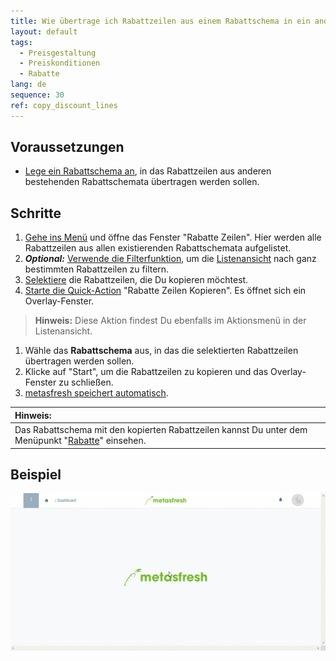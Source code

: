 ```yaml
---
title: Wie übertrage ich Rabattzeilen aus einem Rabattschema in ein anderes?
layout: default
tags:
  - Preisgestaltung
  - Preiskonditionen
  - Rabatte
lang: de
sequence: 30
ref: copy_discount_lines
---
```


## Voraussetzungen
- [Lege ein Rabattschema an](Rabattschema_anlegen), in das Rabattzeilen aus anderen bestehenden Rabattschemata übertragen werden sollen.

## Schritte
1. [Gehe ins Menü](Menu) und öffne das Fenster "Rabatte Zeilen". Hier werden alle Rabattzeilen aus allen existierenden Rabattschemata aufgelistet.
1. ***Optional:*** [Verwende die Filterfunktion](Filterfunktion), um die [Listenansicht](Ansichten#listenansicht) nach ganz bestimmten Rabattzeilen zu filtern.
1. [Selektiere](AuswahlBelege) die Rabattzeilen, die Du kopieren möchtest.
1. [Starte die Quick-Action](AktionStarten#quick-actions) "Rabatte Zeilen Kopieren". Es öffnet sich ein Overlay-Fenster.
 >**Hinweis:** Diese Aktion findest Du ebenfalls im Aktionsmenü in der Listenansicht.

1. Wähle das **Rabattschema** aus, in das die selektierten Rabattzeilen übertragen werden sollen.
1. Klicke auf "Start", um die Rabattzeilen zu kopieren und das Overlay-Fenster zu schließen.
1. [metasfresh speichert automatisch](Speicheranzeige).

| **Hinweis:** |
| :--- |
| Das Rabattschema mit den kopierten Rabattzeilen kannst Du unter dem Menüpunkt "[Rabatte](Menu)" einsehen. |

## Beispiel
![](assets/Rabattzeilen_kopieren.gif)
